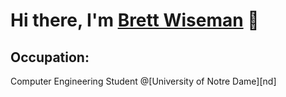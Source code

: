 # Hi there, I'm [Brett Wiseman][linkedin] 👋

## Occupation: 
Computer Engineering Student @[University of Notre Dame][nd] <br />
<!---
bwiseman77/bwiseman77 is a ✨ special ✨ repository because its `README.md` (this file) appears on your GitHub profile.
You can click the Preview link to take a look at your changes.
--->

[linkedin]: https://www.linkedin.com/in/brett-wiseman77/
